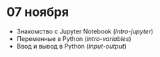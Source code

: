 # 07 ноября

* Знакомство с Jupyter Notebook (*intro-jupyter*)
* Переменные в Python (*intro-variables*)
* Ввод и вывод в Python (*input-output*)
